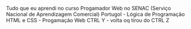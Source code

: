 Tudo que eu aprendi no curso Progamador Web no SENAC (Serviço Nacional de Aprendizagem Comercial)
Portugol - Lógica de Programação
HTML e CSS - Progamação Web
CTRL Y - volta oq tirou do CTRL Z
